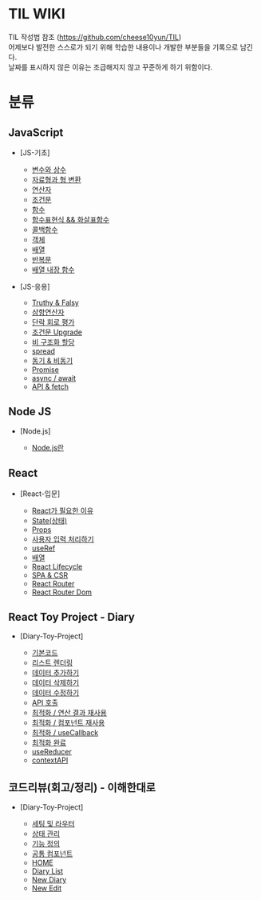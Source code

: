 ﻿# TIL WIKI

TIL 작성법 참조 (https://github.com/cheese10yun/TIL)  
 어제보다 발전한 스스로가 되기 위해 학습한 내용이나 개발한 부분들을 기록으로 남긴다.  
 날짜를 표시하지 않은 이유는 조급해지지 않고 꾸준하게 하기 위함이다.   
 
# 분류

## JavaScript

-   [JS-기초]

    -   [변수와 상수](https://github.com/MyoungSeob-Pohang/daily-TIL/blob/main/Javascript/JS-%EA%B8%B0%EB%B3%B8/variable_constant.md)
    -   [자료형과 형 변환](https://github.com/MyoungSeob-Pohang/daily-TIL/blob/main/Javascript/JS-%EA%B8%B0%EB%B3%B8/dataType_typeConversion.md)
    -   [연산자](https://github.com/MyoungSeob-Pohang/daily-TIL/blob/main/Javascript/JS-%EA%B8%B0%EB%B3%B8/operator.md)
    -   [조건문](https://github.com/MyoungSeob-Pohang/daily-TIL/blob/main/Javascript/JS-%EA%B8%B0%EB%B3%B8/conditional_statement.md)
    -   [함수](https://github.com/MyoungSeob-Pohang/daily-TIL/blob/main/Javascript/JS-%EA%B8%B0%EB%B3%B8/function.md)
    -   [함수표현식 && 화살표함수](https://github.com/MyoungSeob-Pohang/daily-TIL/blob/main/Javascript/JS-%EA%B8%B0%EB%B3%B8/arrow_func_expression.md)
    -   [콜백함수](https://github.com/MyoungSeob-Pohang/daily-TIL/blob/main/Javascript/JS-%EA%B8%B0%EB%B3%B8/callback.md)
    -   [객체](https://github.com/MyoungSeob-Pohang/daily-TIL/blob/main/Javascript/JS-%EA%B8%B0%EB%B3%B8/object.md)
    -   [배열](https://github.com/MyoungSeob-Pohang/daily-TIL/blob/main/Javascript/JS-%EA%B8%B0%EB%B3%B8/array.md)
    -   [반복문](https://github.com/MyoungSeob-Pohang/daily-TIL/blob/main/Javascript/JS-%EA%B8%B0%EB%B3%B8/loop.md)
    -   [배열 내장 함수](https://github.com/MyoungSeob-Pohang/daily-TIL/blob/main/Javascript/JS-%EA%B8%B0%EB%B3%B8/array_method.md)

-   [JS-응용]

    -   [Truthy & Falsy](https://github.com/MyoungSeob-Pohang/daily-TIL/blob/main/Javascript/JS-%EC%9D%91%EC%9A%A9/truthy_falsy.md)
    -   [삼항연산자](https://github.com/MyoungSeob-Pohang/daily-TIL/blob/main/Javascript/JS-%EC%9D%91%EC%9A%A9/ternary_operator.md)
    -   [단락 회로 평가](https://github.com/MyoungSeob-Pohang/daily-TIL/blob/main/Javascript/JS-%EC%9D%91%EC%9A%A9/short_circuit_rating.md)
    -   [조건문 Upgrade](https://github.com/MyoungSeob-Pohang/daily-TIL/blob/main/Javascript/JS-%EC%9D%91%EC%9A%A9/conditional_statement_upgrade.md)
    -   [비 구조화 할당](https://github.com/MyoungSeob-Pohang/daily-TIL/blob/main/Javascript/JS-%EC%9D%91%EC%9A%A9/destructuring_assignment.md)
    -   [spread](https://github.com/MyoungSeob-Pohang/daily-TIL/blob/main/Javascript/JS-%EC%9D%91%EC%9A%A9/spread.md)
    -   [동기 & 비동기](https://github.com/MyoungSeob-Pohang/daily-TIL/blob/main/Javascript/JS-%EC%9D%91%EC%9A%A9/synchronous_Asynchronous.md)
    -   [Promise](https://github.com/MyoungSeob-Pohang/daily-TIL/blob/main/Javascript/JS-%EC%9D%91%EC%9A%A9/promise.md)
    -   [async / await](https://github.com/MyoungSeob-Pohang/daily-TIL/blob/main/Javascript/JS-%EC%9D%91%EC%9A%A9/async_await.md)
    -   [API & fetch](https://github.com/MyoungSeob-Pohang/daily-TIL/blob/main/Javascript/JS-%EC%9D%91%EC%9A%A9/api_fetch.md)

## Node JS

-   [Node.js]

    -   [Node.js란](https://github.com/MyoungSeob-Pohang/daily-TIL/blob/main/Node.js/Node.js.md)

## React

-   [React-입문]

    -   [React가 필요한 이유](https://github.com/MyoungSeob-Pohang/daily-TIL/blob/main/React/whyReact.md)
    -   [State(상태)](https://github.com/MyoungSeob-Pohang/daily-TIL/blob/main/React/state.md)
    -   [Props](https://github.com/MyoungSeob-Pohang/daily-TIL/blob/main/React/props.md)
    -   [사용자 입력 처리하기](https://github.com/MyoungSeob-Pohang/daily-TIL/blob/main/React/userInput.md)
    -   [useRef](https://github.com/MyoungSeob-Pohang/daily-TIL/blob/main/React/useref.md)
    -   [배열](https://github.com/MyoungSeob-Pohang/daily-TIL/blob/main/React/arr_1.md)
    -   [React Lifecycle](https://github.com/MyoungSeob-Pohang/daily-TIL/blob/main/React/lifecycle.md)
    -   [SPA & CSR](https://github.com/MyoungSeob-Pohang/daily-TIL/blob/main/React/spa_csr.md)
    -   [React Router](https://github.com/MyoungSeob-Pohang/daily-TIL/blob/main/React/reactRouter.md)
    -   [React Router Dom](https://github.com/MyoungSeob-Pohang/daily-TIL/blob/main/React/react_router_dom.md)

## React Toy Project - Diary

-   [Diary-Toy-Project]

    -   [기본코드](https://github.com/MyoungSeob-Pohang/daily-TIL/blob/main/React-Toy-Diary/basic_code.md)
    -   [리스트 렌더링](https://github.com/MyoungSeob-Pohang/daily-TIL/blob/main/React-Toy-Diary/arr_1.md)
    -   [데이터 추가하기](https://github.com/MyoungSeob-Pohang/daily-TIL/blob/main/React-Toy-Diary/data_add.md)
    -   [데이터 삭제하기](https://github.com/MyoungSeob-Pohang/daily-TIL/blob/main/React-Toy-Diary/data_delete.md)
    -   [데이터 수정하기](https://github.com/MyoungSeob-Pohang/daily-TIL/blob/main/React-Toy-Diary/data_modified.md)
    -   [API 호출](https://github.com/MyoungSeob-Pohang/daily-TIL/blob/main/React-Toy-Diary/api.md)
    -   [최적화 / 연산 결과 재사용](https://github.com/MyoungSeob-Pohang/daily-TIL/blob/main/React-Toy-Diary/useMemo.md)
    -   [최적화 / 컴포넌트 재사용](https://github.com/MyoungSeob-Pohang/daily-TIL/blob/main/React-Toy-Diary/react.memo.md)
    -   [최적화 / useCallback](https://github.com/MyoungSeob-Pohang/daily-TIL/blob/main/React-Toy-Diary/useCallback.md)
    -   [최적화 완료](https://github.com/MyoungSeob-Pohang/daily-TIL/blob/main/React-Toy-Diary/optimization.md)
    -   [useReducer](https://github.com/MyoungSeob-Pohang/daily-TIL/blob/main/React-Toy-Diary/useReducer.md)
    -   [contextAPI](https://github.com/MyoungSeob-Pohang/daily-TIL/blob/main/React-Toy-Diary/contextAPI.md)

## 코드리뷰(회고/정리) - 이해한대로

-   [Diary-Toy-Project]

    -   [세팅 및 라우터](https://github.com/MyoungSeob-Pohang/daily-TIL/blob/main/Code-Review/Diary_Router.md)
    -   [상태 관리](https://github.com/MyoungSeob-Pohang/daily-TIL/blob/main/Code-Review/Diary_State.md)
    -   [기능 정의](https://github.com/MyoungSeob-Pohang/daily-TIL/blob/main/Code-Review/Diary_Func.md)
    -   [공통 컴포넌트](https://github.com/MyoungSeob-Pohang/daily-TIL/blob/main/Code-Review/Diary_Common.md)
    -   [HOME](https://github.com/MyoungSeob-Pohang/daily-TIL/blob/main/Code-Review/Diary_Home_List.md)
    -   [Diary List](https://github.com/MyoungSeob-Pohang/daily-TIL/blob/main/Code-Review/Diary_List.md)
    -   [New Diary](https://github.com/MyoungSeob-Pohang/daily-TIL/blob/main/Code-Review/New_Diary.md)
    -   [New Edit](https://github.com/MyoungSeob-Pohang/daily-TIL/blob/main/Code-Review/Diary_Edit.md)
